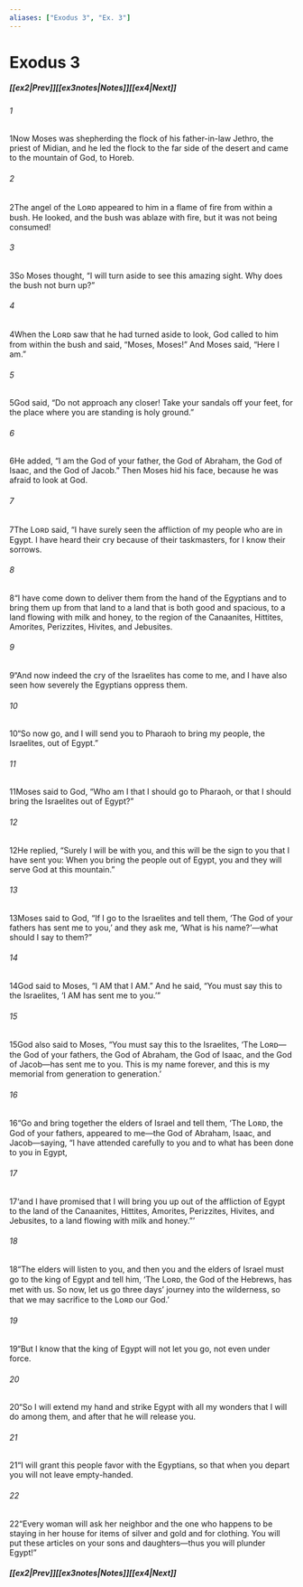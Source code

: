 ```yaml
---
aliases: ["Exodus 3", "Ex. 3"]
---
```

# Exodus 3
##### <span class=arrow-left></span>[[ex2|Prev]]<span class=navigation-separator></span>[[ex3notes|Notes]]<span class=navigation-separator></span>[[ex4|Next]]<span class=arrow-right></span>
###### 1
<span class=verse-first>1</span>Now Moses was shepherding the flock of his father-in-law Jethro, the priest of Midian, and he led the flock to the far side of the desert and came to the mountain of God, to Horeb.
###### 2
<span class=verse-body>2</span>The angel of the Lᴏʀᴅ appeared to him in a flame of fire from within a bush. He looked, and the bush was ablaze with fire, but it was not being consumed!
###### 3
<span class=verse-body>3</span>So Moses thought, “I will turn aside to see this amazing sight. Why does the bush not burn up?”
###### 4
<span class=verse-body>4</span>When the Lᴏʀᴅ saw that he had turned aside to look, God called to him from within the bush and said, “Moses, Moses!” And Moses said, “Here I am.”
###### 5
<span class=verse-body>5</span>God said, “Do not approach any closer! Take your sandals off your feet, for the place where you are standing is holy ground.”
###### 6
<span class=verse-body>6</span>He added, “I am the God of your father, the God of Abraham, the God of Isaac, and the God of Jacob.” Then Moses hid his face, because he was afraid to look at God.
<div class=paragraph-break></div>

###### 7
<span class=verse-first>7</span>The Lᴏʀᴅ said, “I have surely seen the affliction of my people who are in Egypt. I have heard their cry because of their taskmasters, for I know their sorrows.
###### 8
<span class=verse-body>8</span>“I have come down to deliver them from the hand of the Egyptians and to bring them up from that land to a land that is both good and spacious, to a land flowing with milk and honey, to the region of the Canaanites, Hittites, Amorites, Perizzites, Hivites, and Jebusites.
###### 9
<span class=verse-body>9</span>“And now indeed the cry of the Israelites has come to me, and I have also seen how severely the Egyptians oppress them.
###### 10
<span class=verse-body>10</span>“So now go, and I will send you to Pharaoh to bring my people, the Israelites, out of Egypt.”
###### 11
<span class=verse-body>11</span>Moses said to God, “Who am I that I should go to Pharaoh, or that I should bring the Israelites out of Egypt?”
###### 12
<span class=verse-body>12</span>He replied, “Surely I will be with you, and this will be the sign to you that I have sent you: When you bring the people out of Egypt, you and they will serve God at this mountain.”
<div class=paragraph-break></div>

###### 13
<span class=verse-first>13</span>Moses said to God, “If I go to the Israelites and tell them, ‘The God of your fathers has sent me to you,’ and they ask me, ‘What is his name?’—what should I say to them?”
###### 14
<span class=verse-body>14</span>God said to Moses, “I AM that I AM.” And he said, “You must say this to the Israelites, ‘I AM has sent me to you.’”
###### 15
<span class=verse-body>15</span>God also said to Moses, “You must say this to the Israelites, ‘The Lᴏʀᴅ—the God of your fathers, the God of Abraham, the God of Isaac, and the God of Jacob—has sent me to you. This is my name forever, and this is my memorial from generation to generation.’
###### 16
<span class=verse-body>16</span>“Go and bring together the elders of Israel and tell them, ‘The Lᴏʀᴅ, the God of your fathers, appeared to me—the God of Abraham, Isaac, and Jacob—saying, “I have attended carefully to you and to what has been done to you in Egypt,
###### 17
<span class=verse-body>17</span>‘and I have promised that I will bring you up out of the affliction of Egypt to the land of the Canaanites, Hittites, Amorites, Perizzites, Hivites, and Jebusites, to a land flowing with milk and honey.”’
###### 18
<span class=verse-body>18</span>“The elders will listen to you, and then you and the elders of Israel must go to the king of Egypt and tell him, ‘The Lᴏʀᴅ, the God of the Hebrews, has met with us. So now, let us go three days’ journey into the wilderness, so that we may sacrifice to the Lᴏʀᴅ our God.’
###### 19
<span class=verse-body>19</span>“But I know that the king of Egypt will not let you go, not even under force.
###### 20
<span class=verse-body>20</span>“So I will extend my hand and strike Egypt with all my wonders that I will do among them, and after that he will release you.
###### 21
<span class=verse-body>21</span>“I will grant this people favor with the Egyptians, so that when you depart you will not leave empty-handed.
###### 22
<span class=verse-body>22</span>“Every woman will ask her neighbor and the one who happens to be staying in her house for items of silver and gold and for clothing. You will put these articles on your sons and daughters—thus you will plunder Egypt!”
##### <span class=arrow-left></span>[[ex2|Prev]]<span class=navigation-separator></span>[[ex3notes|Notes]]<span class=navigation-separator></span>[[ex4|Next]]<span class=arrow-right></span>